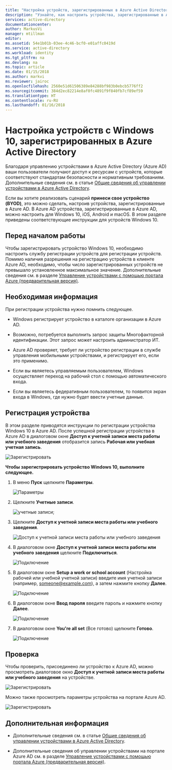 ```yaml
---
title: "Настройка устройств, зарегистрированных в Azure Active Directory | Документация Майкрософт"
description: "Узнайте, как настроить устройства, зарегистрированные в Azure Active Directory."
services: active-directory
documentationcenter: 
author: MarkusVi
manager: mtillman
editor: 
ms.assetid: 54e1b01b-03ee-4c46-bcf0-e01affc0419d
ms.service: active-directory
ms.workload: identity
ms.tgt_pltfrm: na
ms.devlang: na
ms.topic: article
ms.date: 01/15/2018
ms.author: markvi
ms.reviewer: jairoc
ms.openlocfilehash: 2560e51d61506389e84288bf983b0ebcb5776ff2
ms.sourcegitcommit: 384d2ec82214e8af0fc4891f9f840fb7cf89ef59
ms.translationtype: HT
ms.contentlocale: ru-RU
ms.lasthandoff: 01/16/2018
---
```

# <a name="set-up-azure-active-directory-registered-windows-10-devices"></a>Настройка устройств с Windows 10, зарегистрированных в Azure Active Directory

Благодаря управлению устройствами в Azure Active Directory (Azure AD) ваши пользователи получают доступ к ресурсам с устройств, которые соответствуют стандартам безопасности и нормативным требованиям. Дополнительные сведения см. в статье [Общие сведения об управлении устройствами в Azure Active Directory](device-management-introduction.md).

Если вы хотите реализовать сценарий **принеси свое устройство (BYOD)**, это можно сделать, настроив устройства, зарегистрированные в Azure AD. В Azure AD устройства, зарегистрированные в Azure AD, можно настроить для Windows 10, iOS, Android и macOS. В этом разделе приведены соответствующие инструкции для устройств Windows 10. 


## <a name="before-you-begin"></a>Перед началом работы

Чтобы зарегистрировать устройство Windows 10, необходимо настроить службу регистрации устройств для регистрации устройств. Помимо наличия разрешения на регистрацию устройств в клиенте Azure AD, необходимо, чтобы число зарегистрированных устройств не превышало установленное максимальное значение. Дополнительные сведения см. в разделе [Управление устройствами с помощью портала Azure (предварительная версия)](device-management-azure-portal.md#configure-device-settings).

## <a name="what-you-should-know"></a>Необходимая информация

При регистрации устройства нужно помнить следующее.

- Windows регистрирует устройство в каталоге организации в Azure AD.

- Возможно, потребуется выполнить запрос защиты Многофакторной идентификации. Этот запрос может настроить администратор ИТ.

- Azure AD проверяет, требует ли устройство регистрации в службе управления мобильными устройствами, и регистрирует его, если это применимо.

- Если вы являетесь управляемым пользователем, Windows осуществляет переход на рабочий стол с помощью автоматического входа.

- Если вы являетесь федеративным пользователем, то появится экран входа в Windows, где нужно будет ввести учетные данные.


## <a name="registering-a-device"></a>Регистрация устройства

В этом разделе приводятся инструкции по регистрации устройства Windows 10 в Azure AD. После успешной регистрации устройства в Azure AD в диалоговом окне **Доступ к учетной записи места работы или учебного заведения** отобразится запись **Рабочая или учебная учетная запись**.

![Зарегистрировать](./media/device-management-azuread-registered-devices-windows10-setup/08.png)


**Чтобы зарегистрировать устройство Windows 10, выполните следующее.**

1. В меню **Пуск** щелкните **Параметры**.

    ![Параметры](./media/device-management-azuread-registered-devices-windows10-setup/01.png)

2. Щелкните **Учетные записи**.

    ![учетные записи;](./media/device-management-azuread-registered-devices-windows10-setup/02.png)


3. Щелкните **Доступ к учетной записи места работы или учебного заведения**.

    ![Доступ к учетной записи места работы или учебного заведения](./media/device-management-azuread-registered-devices-windows10-setup/03.png)

4. В диалоговом окне **Доступ к учетной записи места работы или учебного заведения** щелкните **Подключиться**.

    ![Подключение](./media/device-management-azuread-registered-devices-windows10-setup/04.png)


5. В диалоговом окне **Setup a work or school account** (Настройка рабочей или учебной учетной записи) введите имя учетной записи (например, someone@example.com), а затем нажмите кнопку **Далее**.

    ![Подключение](./media/device-management-azuread-registered-devices-windows10-setup/06.png)


6. В диалоговом окне **Ввод пароля** введите пароль и нажмите кнопку **Далее**.

    ![Подключение](./media/device-management-azuread-registered-devices-windows10-setup/05.png)


7. В диалоговом окне **You're all set** (Все готово) щелкните **Готово**.

    ![Подключение](./media/device-management-azuread-registered-devices-windows10-setup/07.png)

## <a name="verification"></a>Проверка

Чтобы проверить, присоединено ли устройство к Azure AD, можно просмотреть диалоговое окно **Доступ к учетной записи места работы или учебного заведения** на устройстве.

![Зарегистрировать](./media/device-management-azuread-registered-devices-windows10-setup/08.png)

Можно также просмотреть параметры устройства на портале Azure AD.

![Зарегистрировать](./media/device-management-azuread-registered-devices-windows10-setup/09.png)





## <a name="next-steps"></a>Дополнительная информация

- Дополнительные сведения см. в статье [Общие сведения об управлении устройствами в Azure Active Directory](device-management-introduction.md).

- Дополнительные сведения об управлении устройствами на портале Azure AD см. в разделе [Управление устройствами с помощью портала Azure (предварительная версия)](device-management-azure-portal.md).




